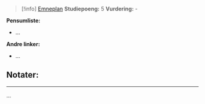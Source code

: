 > [!info]
> [Emneplan](https://www.hvl.no/studier/studieprogram/emne/MAT122/)
> **Studiepoeng:** 5
> **Vurdering:** -

**Pensumliste:**
- ...

**Andre linker:**
- ...



## Notater:
- - -
...

